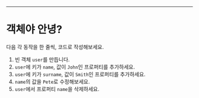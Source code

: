 ---

# 객체야 안녕?

다음 각 동작을 한 줄씩, 코드로 작성해보세요.

1. 빈 객체 `user`를 만듭니다.
2. `user`에 키가 `name`, 값이 `John`인 프로퍼티를 추가하세요. 
3. `user`에 키가 `surname`, 값이 `Smith`인 프로퍼티를 추가하세요. 
4. `name`의 값을 `Pete`로 수정해보세요.
5. `user`에서 프로퍼티 `name`을 삭제하세요.
